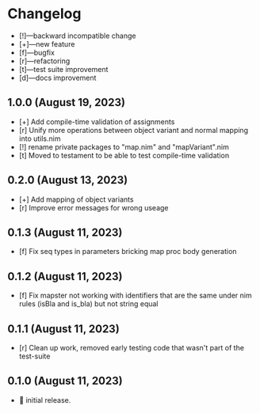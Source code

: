 # Changelog

-   [!]—backward incompatible change
-   [+]—new feature
-   [f]—bugfix
-   [r]—refactoring
-   [t]—test suite improvement
-   [d]—docs improvement

## 1.0.0 (August 19, 2023)
- [+] Add compile-time validation of assignments
- [r] Unify more operations between object variant and normal mapping into utils.nim
- [!] rename private packages to "map.nim" and "mapVariant".nim
- [t] Moved to testament to be able to test compile-time validation

## 0.2.0 (August 13, 2023)
- [+] Add mapping of object variants
- [r] Improve error messages for wrong useage

## 0.1.3 (August 11, 2023)
- [f] Fix seq types in parameters bricking map proc body generation

## 0.1.2 (August 11, 2023)
- [f] Fix mapster not working with identifiers that are the same under nim rules (isBla and is_bla) but not string equal

## 0.1.1 (August 11, 2023)
- [r] Clean up work, removed early testing code that wasn't part of the test-suite

## 0.1.0 (August 11, 2023)
-   🎉 initial release.